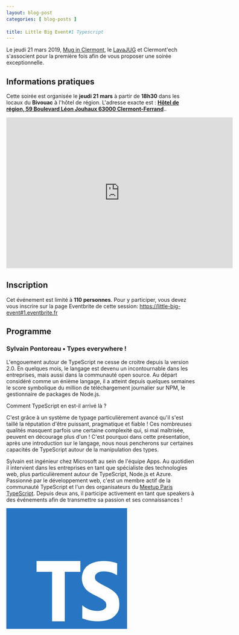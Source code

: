 ```yaml
---
layout: blog-post
categories: [ blog-posts ]

title: Little Big Event#1 Typescript
---
```


Le jeudi 21 mars 2019, [Mug in Clermont](https://muginclermont.azurewebsites.net/),
le [LavaJUG](http://www.lavajug.org/) et Clermont'ech s'associent
pour la première fois afin de vous proposer une soirée exceptionnelle.

## Informations pratiques

Cette soirée est organisée le **jeudi 21 mars** à partir de **18h30** dans les locaux du **Bivouac** à l'hôtel de région. L'adresse
exacte est : [**Hôtel de région, 59 Boulevard Léon Jouhaux 63000 Clermont-Ferrand**](https://osm.org/go/0AkOKx_14--)..

<iframe width="600" height="400" frameborder="0" scrolling="no" marginheight="0" marginwidth="0" src="https://www.openstreetmap.org/export/embed.html?bbox=3.1138730049133305%2C45.79396934299903%2C3.117982149124146%2C45.79611996814522&amp;layer=mapnik&amp;marker=45.7950446659467%2C3.115927577018738" style="border: none"></iframe>

## Inscription

Cet événement est limité à **110 personnes**.  Pour y participer, vous devez vous
inscrire sur la page Eventbrite de cette session: [https://little-big-event#1.eventbrite.fr](https://little-big-event#1.eventbrite.fr)

<!-- <iframe src="//eventbrite.fr/tickets-external?eid=50979733756&ref=etckt" frameborder="0" height="500" width="100%" vspace="0" hspace="0" marginheight="5" marginwidth="5" scrolling="auto" allowtransparency="true"></iframe> -->


## Programme

### Sylvain Pontoreau • Types everywhere !

L'engouement autour de TypeScript ne cesse de croitre depuis la version 2.0. En quelques mois, le langage est devenu un incontournable dans les entreprises, mais aussi dans la communauté open source. Au départ considéré comme un énième langage, il a atteint depuis quelques semaines le score symbolique du million de téléchargement journalier sur NPM, le gestionnaire de packages de Node.js.

Comment TypeScript en est-il arrivé là ?

C'est grâce à un système de typage particulièrement avancé qu'il s'est taillé la réputation d'être puissant, pragmatique et fiable ! Ces nombreuses qualités masquent parfois une certaine complexité qui, si mal maîtrisée, peuvent en décourage plus d'un ! C'est pourquoi dans cette présentation, après une introduction sur le langage, nous nous pencherons sur certaines capacités de TypeScript autour de la manipulation des types.

Sylvain est ingénieur chez Microsoft au sein de l'équipe Apps. Au quotidien il intervient dans les entreprises en tant que spécialiste des technologies web, plus particulièrement autour de TypeScript, Node.js et Azure.
Passionné par le développement web, c'est un membre actif de la communauté TypeScript et l'un des organisateurs du [Meetup Paris TypeScript](https://www.meetup.com/fr-FR/Paris-Typescript). Depuis deux ans, il participe activement en tant que speakers à des événements afin de transmettre sa passion et ses connaissances !

![logo typescript](../images/blog-posts/little-big-event/typescript.jpg)
